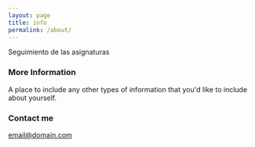 ```yaml
---
layout: page
title: info
permalink: /about/
---
```


Seguimiento de las asignaturas
### More Information

A place to include any other types of information that you'd like to include about yourself.

### Contact me

[email@domain.com](mailto:email@domain.com)
